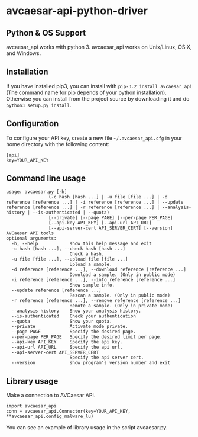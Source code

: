 avcaesar-api-python-driver
==========================

Python & OS Support
-------------------

avcaesar\_api works with python 3.
avcaesar\_api works on Unix/Linux, OS X, and Windows.

Installation
------------

If you have installed pip3, you can install with `pip-3.2 install avcaesar_api` (The command name for pip depends of your python installation).
Otherwise you can install from the project source by downloading it and do `python3 setup.py install`.

Configuration
-------------

To configure your API key, create a new file `~/.avcaesar_api.cfg` in your home directory with the following content:

    [api]
    key=YOUR_API_KEY

Command line usage
------------------

    usage: avcaesar.py [-h]
                    (-c hash [hash ...] | -u file [file ...] | -d reference [reference ...] | -i reference [reference ...] | --update reference [reference ...] | -r reference [reference ...] | --analysis-history | --is-authenticated | --quota)
                    [--private] [--page PAGE] [--per-page PER_PAGE]
                    [--api-key API_KEY] [--api-url API_URL]
                    [--api-server-cert API_SERVER_CERT] [--version]
    AVCaesar API tools
    optional arguments:
      -h, --help            show this help message and exit
      -c hash [hash ...], --check hash [hash ...]
                            Check a hash.
      -u file [file ...], --upload file [file ...]
                            Upload a sample.
      -d reference [reference ...], --download reference [reference ...]
                            Download a sample. (Only in public mode)
      -i reference [reference ...], --info reference [reference ...]
                            Show sample info.
      --update reference [reference ...]
                            Rescan a sample. (Only in public mode)
      -r reference [reference ...], --remove reference [reference ...]
                            Remote a sample. (Only in private mode)
      --analysis-history    Show your analysis history.
      --is-authenticated    Check your authentication
      --quota               Show your quota.
      --private             Activate mode private.
      --page PAGE           Specify the desired page.
      --per-page PER_PAGE   Specify the desired limit per page.
      --api-key API_KEY     Specify the api key.
      --api-url API_URL     Specify the api url.
      --api-server-cert API_SERVER_CERT
                            Specify the api server cert.
      --version             show program's version number and exit

Library usage
-------------
Make a connection to AVCaesar API.

    import avcaesar_api
    conn = avcaesar_api.Connector(key=YOUR_API_KEY, **avcaesar_api.config_malware_lu)

You can see an example of library usage in the script avcaesar.py.
